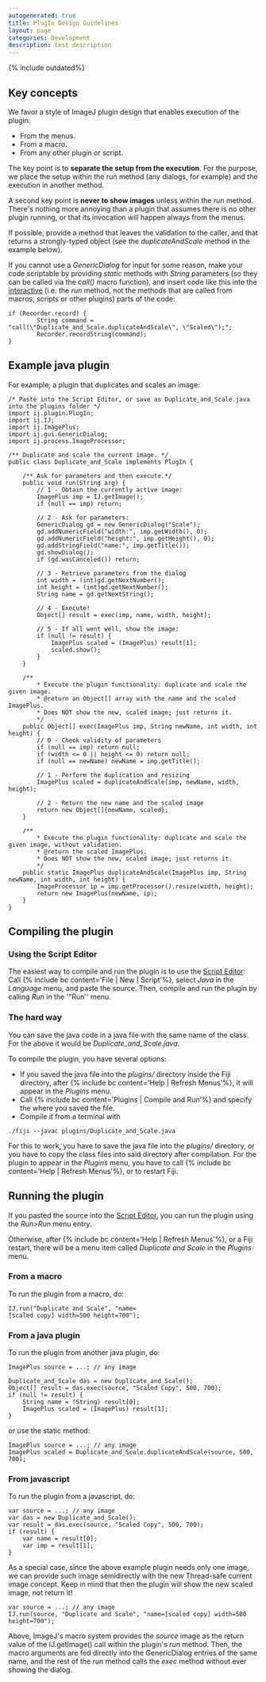 ```yaml
---
autogenerated: true
title: PlugIn Design Guidelines
layout: page
categories: Development
description: test description
---
```



{% include outdated%}


Key concepts
------------

We favor a style of ImageJ plugin design that enables execution of the plugin:

-   From the menus.
-   From a macro.
-   From any other plugin or script.

The key point is to <b>separate the setup from the execution</b>. For the purpose, we place the setup within the run method (any dialogs, for example) and the execution in another method.

A second key point is <b>never to show images</b> unless within the *run* method. There's nothing more annoying than a plugin that assumes there is no other plugin running, or that its invocation will happen always from the menus.

If possible, provide a method that leaves the validation to the caller, and that returns a strongly-typed object (see the *duplicateAndScale* method in the example below).

If you cannot use a *GenericDialog* for input for some reason, make your code scriptable by providing *static* methods with *String* parameters (so they can be called via the *call()* macro function), and insert code like this into the <u>interactive</u> (i.e. the *run* method, not the methods that are called from macros, scripts or other plugins) parts of the code:

    if (Recorder.record) {
            String command = "call(\"Duplicate_and_Scale.duplicateAndScale\", \"Scaled\");";
            Recorder.recordString(command);
    }

Example java plugin
-------------------

For example, a plugin that duplicates and scales an image:

    /* Paste into the Script Editor, or save as Duplicate_and_Scale.java into the plugins folder */
    import ij.plugin.PlugIn;
    import ij.IJ;
    import ij.ImagePlus;
    import ij.gui.GenericDialog;
    import ij.process.ImageProcessor;

    /** Duplicate and scale the current image. */
    public class Duplicate_and_Scale implements PlugIn {

        /** Ask for parameters and then execute.*/
        public void run(String arg) {
            // 1 - Obtain the currently active image:
            ImagePlus imp = IJ.getImage();
            if (null == imp) return;

            // 2 - Ask for parameters:
            GenericDialog gd = new GenericDialog("Scale");
            gd.addNumericField("width:", imp.getWidth(), 0);
            gd.addNumericField("height:", imp.getHeight(), 0);
            gd.addStringField("name:", imp.getTitle());
            gd.showDialog();
            if (gd.wasCanceled()) return;

            // 3 - Retrieve parameters from the dialog
            int width = (int)gd.getNextNumber();
            int height = (int)gd.getNextNumber();
            String name = gd.getNextString();

            // 4 - Execute!
            Object[] result = exec(imp, name, width, height);

            // 5 - If all went well, show the image:
            if (null != result) {
                ImagePlus scaled = (ImagePlus) result[1];
                scaled.show();
            }
        }

        /**
            * Execute the plugin functionality: duplicate and scale the given image.
            * @return an Object[] array with the name and the scaled ImagePlus.
            * Does NOT show the new, scaled image; just returns it.
            */
        public Object[] exec(ImagePlus imp, String newName, int width, int height) {
            // 0 - Check validity of parameters
            if (null == imp) return null;
            if (width <= 0 || height <= 0) return null;
            if (null == newName) newName = imp.getTitle();

            // 1 - Perform the duplication and resizing
            ImagePlus scaled = duplicateAndScale(imp, newName, width, height);

            // 2 - Return the new name and the scaled image
            return new Object[]{newName, scaled};
        }

        /**
            * Execute the plugin functionality: duplicate and scale the given image, without validation.
            * @return the scaled ImagePlus.
            * Does NOT show the new, scaled image; just returns it.
            */
        public static ImagePlus duplicateAndScale(ImagePlus imp, String newName, int width, int height) {
            ImageProcessor ip = imp.getProcessor().resize(width, height);
            return new ImagePlus(newName, ip);
        }
    }

Compiling the plugin
--------------------

### Using the Script Editor

The easiest way to compile and run the plugin is to use the [Script Editor](Script_Editor): Call {% include bc content='File | New | Script'%}, select *Java* in the *Language* menu, and paste the source. Then, compile and run the plugin by calling *Run* in the '"Run'' menu.

### The hard way

You can save the java code in a java file with the same name of the class. For the above it would be *Duplicate\_and\_Scale.java*.

To compile the plugin, you have several options:

-   If you saved the java file into the *plugins/* directory inside the Fiji directory, after {% include bc content='Help | Refresh Menus'%}, it will appear in the *Plugins* menu.
-   Call {% include bc content='Plugins | Compile and Run'%} and specify the where you saved the file.
-   Compile it from a terminal with

<!-- -->

    ./fiji --javac plugins/Duplicate_and_Scale.java

For this to work, you have to save the java file into the *plugins/* directory, or you have to copy the class files into said directory after compilation. For the plugin to appear in the *Plugins* menu, you have to call {% include bc content='Help | Refresh Menus'%}, or to restart Fiji.

Running the plugin
------------------

If you pasted the source into the [Script Editor](Script_Editor), you can run the plugin using the *Run&gt;Run* menu entry.

Otherwise, after {% include bc content='Help | Refresh Menus'%}, or a Fiji restart, there will be a menu item called *Duplicate and Scale* in the *Plugins* menu.

### From a macro

To run the plugin from a macro, do:

`IJ.run("Duplicate and Scale", "name=[scaled copy] width=500 height=700");`

### From a java plugin

To run the plugin from another java plugin, do:

    ImagePlus source = ...; // any image

    Duplicate_and_Scale das = new Duplicate_and_Scale();
    Object[] result = das.exec(source, "Scaled Copy", 500, 700);
    if (null != result) {
        String name = (String) result[0];
        ImagePlus scaled = (ImagePlus) result[1];
    }

or use the static method:

    ImagePlus source = ...; // any image
    ImagePlus scaled = Duplicate_and_Scale.duplicateAndScale(source, 500, 700);

### From javascript

To run the plugin from a javascript, do:

    var source = ...; // any image
    var das = new Duplicate_and_Scale();
    var result = das.exec(source, "Scaled Copy", 500, 700);
    if (result) {
        var name = result[0];
        var imp = result[1];
    }

As a special case, since the above example plugin needs only one image, we can provide such image semidirectly with the new Thread-safe current image concept. Keep in mind that then the plugin will show the new scaled image, not return it!

    var source = ...; // any image
    IJ.run(source, "Duplicate and Scale", "name=[scaled copy] width=500 height=700");

Above, ImageJ's macro system provides the <i>source</i> image as the return value of the IJ.getImage() call within the plugin's <i>run</i> method. Then, the macro arguments are fed directly into the GenericDialog entries of the same name, and the rest of the *run* method calls the *exec* method without ever showing the dialog.

  
